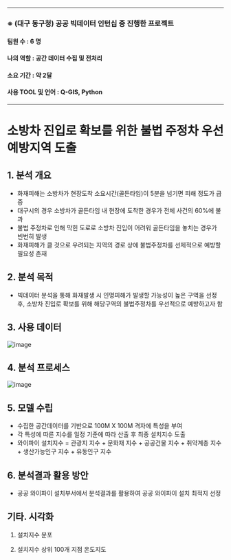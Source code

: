 ***
### ※ (대구 동구청) 공공 빅데이터 인턴십 중 진행한 프로젝트
#### 팀원 수 : 6 명
#### 나의 역할 : 공간 데이터 수집 및 전처리
#### 소요 기간 : 약 2달
#### 사용 TOOL 및 언어 : Q-GIS, Python
***
# 소방차 진입로 확보를 위한 불법 주정차 우선예방지역 도출

## 1. 분석 개요
* 화재피해는 소방차가 현장도착 소요시간(골든타임)이 5분을 넘기면 피해 정도가 급증
* 대구시의 경우 소방차가 골든타임 내 현장에 도착한 경우가 전체 사건의 60%에 불과
* 불법 주정차로 인해 막힌 도로로 소방차 진입이 어려워 골든타임을 놓치는 경우가 빈번히 발생
* 화재피해가 클 것으로 우려되는 지역의 경로 상에 불법주정차를 선제적으로 예방할 필요성 존재

## 2. 분석 목적
* 빅데이터 분석을 통해 화재발생 시 인명피해가 발생할 가능성이 높은 구역을 선정 후, 소방차 진입로 확보를 위해 해당구역의 불법주정차를 우선적으로 예방하고자 함

## 3. 사용 데이터
![image](https://user-images.githubusercontent.com/46258393/109472069-0070e500-7ab5-11eb-905e-3c0834e46dd8.png)


## 4. 분석 프로세스
![image](https://user-images.githubusercontent.com/46258393/109472109-0e266a80-7ab5-11eb-89d1-b39dd2eab8f9.png)


## 5. 모델 수립
* 수집한 공간데이터를 기반으로 100M X 100M 격자에 특성을 부여
* 각 특성에 따른 지수를 일정 기준에 따라 산출 후 최종 설치지수 도출
* 와이파이 설치지수 = 관광지 지수 + 문화재 지수 + 공공건물 지수 + 취약계층 지수 + 생산가능인구 지수 + 유동인구 지수

## 6. 분석결과 활용 방안
* 공공 와이파이 설치부서에서 분석결과를 활용하여 공공 와이파이 설치 최적지 선정


## 기타. 시각화
1. 설치지수 분포  



2. 설치지수 상위 100개 지점 온도지도  




